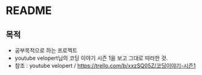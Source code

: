 # README
## 목적
- 공부목적으로 하는 프로젝트
- youtube velopert님의 코딩 이야기 시즌 1을 보고 그대로 따라한 것.
- 참조 : youtube velopert / https://trello.com/b/xxzSQ05Z/코딩이야기-시즌1
